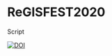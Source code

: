 # ReGISFEST2020
Script



[![DOI](https://zenodo.org/badge/312565304.svg)](https://zenodo.org/badge/latestdoi/312565304)
